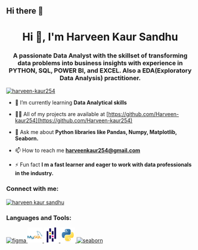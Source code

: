 ## Hi there 👋
<h1 align="center">Hi 👋, I'm Harveen Kaur Sandhu</h1>
<h3 align="center">A passionate Data Analyst with the skillset of transforming data problems into business insights with experience in PYTHON, SQL, POWER BI, and EXCEL. Also a EDA(Exploratory Data Analysis) practitioner.</h3>

<p align="left"> <a href="https://github.com/ryo-ma/github-profile-trophy"><img src="https://github-profile-trophy.vercel.app/?username=harveen-kaur254" alt="harveen-kaur254" /></a> </p>

- 🌱 I’m currently learning **Data Analytical skills**

- 👨‍💻 All of my projects are available at [https://github.com/Harveen-kaur254](https://github.com/Harveen-kaur254)

- 💬 Ask me about **Python libraries like Pandas, Numpy, Matplotlib, Seaborn.**

- 📫 How to reach me **harveenkaur254@gmail.com**

- ⚡ Fun fact **I m a fast learner and eager to work with data professionals in the industry.**

<h3 align="left">Connect with me:</h3>
<p align="left">
<a href="https://linkedin.com/in/harveen kaur sandhu" target="blank"><img align="center" src="https://raw.githubusercontent.com/rahuldkjain/github-profile-readme-generator/master/src/images/icons/Social/linked-in-alt.svg" alt="harveen kaur sandhu" height="30" width="40" /></a>
</p>

<h3 align="left">Languages and Tools:</h3>
<p align="left"> <a href="https://www.figma.com/" target="_blank" rel="noreferrer"> <img src="https://www.vectorlogo.zone/logos/figma/figma-icon.svg" alt="figma" width="40" height="40"/> </a> <a href="https://www.mysql.com/" target="_blank" rel="noreferrer"> <img src="https://raw.githubusercontent.com/devicons/devicon/master/icons/mysql/mysql-original-wordmark.svg" alt="mysql" width="40" height="40"/> </a> <a href="https://pandas.pydata.org/" target="_blank" rel="noreferrer"> <img src="https://raw.githubusercontent.com/devicons/devicon/2ae2a900d2f041da66e950e4d48052658d850630/icons/pandas/pandas-original.svg" alt="pandas" width="40" height="40"/> </a> <a href="https://www.python.org" target="_blank" rel="noreferrer"> <img src="https://raw.githubusercontent.com/devicons/devicon/master/icons/python/python-original.svg" alt="python" width="40" height="40"/> </a> <a href="https://seaborn.pydata.org/" target="_blank" rel="noreferrer"> <img src="https://seaborn.pydata.org/_images/logo-mark-lightbg.svg" alt="seaborn" width="40" height="40"/> </a> </p>


<!--
**Harveen-kaur254/Harveen-kaur254** is a ✨ _special_ ✨ repository because its `README.md` (this file) appears on your GitHub profile.

Here are some ideas to get you started:

- 🔭 I’m currently working on ...
- 🌱 I’m currently learning ...
- 👯 I’m looking to collaborate on ...
- 🤔 I’m looking for help with ...
- 💬 Ask me about ...
- 📫 How to reach me: ...
- 😄 Pronouns: ...
- ⚡ Fun fact: ...
-->
